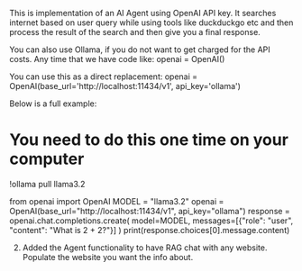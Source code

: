 This is implementation of an AI Agent using OpenAI API key. It searches internet based on user query while using tools like duckduckgo etc and then process the result of the search and then give you a final response.

You can also use Ollama, if you do not want to get charged for the API costs.
Any time that we have code like:
openai = OpenAI()

You can use this as a direct replacement:
openai = OpenAI(base_url='http://localhost:11434/v1', api_key='ollama')

Below is a full example:
# You need to do this one time on your computer
!ollama pull llama3.2

from openai import OpenAI
MODEL = "llama3.2"
openai = OpenAI(base_url="http://localhost:11434/v1", api_key="ollama")
response = openai.chat.completions.create(
 model=MODEL,
 messages=[{"role": "user", "content": "What is 2 + 2?"}]
)
print(response.choices[0].message.content)



2. Added the Agent functionality to have RAG chat with any website. Populate the website you want the info about.
